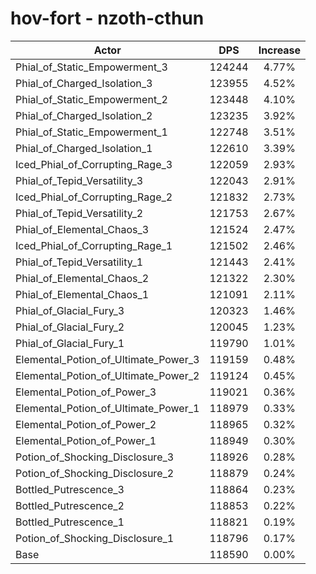 # hov-fort - nzoth-cthun
| Actor | DPS | Increase |
|---|:---:|:---:|
|Phial_of_Static_Empowerment_3|124244|4.77%|
|Phial_of_Charged_Isolation_3|123955|4.52%|
|Phial_of_Static_Empowerment_2|123448|4.10%|
|Phial_of_Charged_Isolation_2|123235|3.92%|
|Phial_of_Static_Empowerment_1|122748|3.51%|
|Phial_of_Charged_Isolation_1|122610|3.39%|
|Iced_Phial_of_Corrupting_Rage_3|122059|2.93%|
|Phial_of_Tepid_Versatility_3|122043|2.91%|
|Iced_Phial_of_Corrupting_Rage_2|121832|2.73%|
|Phial_of_Tepid_Versatility_2|121753|2.67%|
|Phial_of_Elemental_Chaos_3|121524|2.47%|
|Iced_Phial_of_Corrupting_Rage_1|121502|2.46%|
|Phial_of_Tepid_Versatility_1|121443|2.41%|
|Phial_of_Elemental_Chaos_2|121322|2.30%|
|Phial_of_Elemental_Chaos_1|121091|2.11%|
|Phial_of_Glacial_Fury_3|120323|1.46%|
|Phial_of_Glacial_Fury_2|120045|1.23%|
|Phial_of_Glacial_Fury_1|119790|1.01%|
|Elemental_Potion_of_Ultimate_Power_3|119159|0.48%|
|Elemental_Potion_of_Ultimate_Power_2|119124|0.45%|
|Elemental_Potion_of_Power_3|119021|0.36%|
|Elemental_Potion_of_Ultimate_Power_1|118979|0.33%|
|Elemental_Potion_of_Power_2|118965|0.32%|
|Elemental_Potion_of_Power_1|118949|0.30%|
|Potion_of_Shocking_Disclosure_3|118926|0.28%|
|Potion_of_Shocking_Disclosure_2|118879|0.24%|
|Bottled_Putrescence_3|118864|0.23%|
|Bottled_Putrescence_2|118853|0.22%|
|Bottled_Putrescence_1|118821|0.19%|
|Potion_of_Shocking_Disclosure_1|118796|0.17%|
|Base|118590|0.00%|
